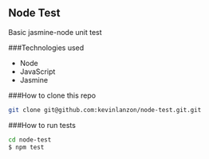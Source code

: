 Node Test
-------

Basic jasmine-node unit test

###Technologies used
- Node
- JavaScript
- Jasmine


###How to clone this repo
```sh
git clone git@github.com:kevinlanzon/node-test.git.git
```

###How to run tests
```sh
cd node-test
$ npm test
```
